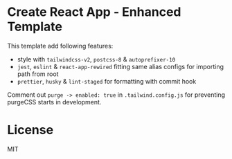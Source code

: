 # Create React App - Enhanced Template

This template add following features:

* style with `tailwindcss-v2`, `postcss-8` & `autoprefixer-10`
* `jest`, `eslint` & `react-app-rewired` fitting same alias configs for importing path from root
* `prettier`, `husky` & `lint-staged` for formatting with commit hook

Comment out `purge -> enabled: true` in `.tailwind.config.js` for preventing purgeCSS starts in development.

# License

MIT
